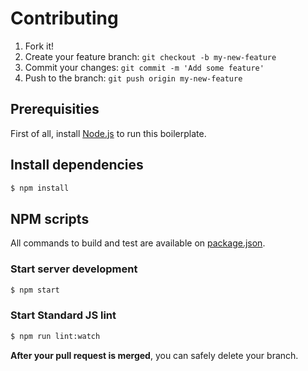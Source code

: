 # Contributing

1. Fork it!
2. Create your feature branch: `git checkout -b my-new-feature`
3. Commit your changes: `git commit -m 'Add some feature'`
4. Push to the branch: `git push origin my-new-feature`

## Prerequisities

First of all, install [Node.js](http://nodejs.org/) to run this boilerplate.

## Install dependencies

```bash
$ npm install
```

## NPM scripts

All commands to build and test are available on [package.json](package.json).

### Start server development

```bash
$ npm start
```

### Start Standard JS lint

```bash
$ npm run lint:watch
```

**After your pull request is merged**, you can safely delete your branch.
